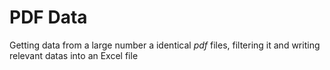 # PDF Data

Getting data from a large number a identical *pdf* files, filtering it and writing relevant datas into an Excel file
